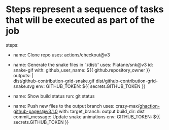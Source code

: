# Steps represent a sequence of tasks that will be executed as part of the job
steps:
  - name: Clone repo
    uses: actions/checkout@v3

  - name: Generate the snake files in './dist/'
    uses: Platane/snk@v3
    id: snake-gif
    with:
      github_user_name: ${{ github.repository_owner }}
      outputs: |     
        dist/github-contribution-grid-snake.gif
        dist/github-contribution-grid-snake.svg
    env:
       GITHUB_TOKEN: ${{ secrets.GITHUB_TOKEN }}

  - name: Show build status
    run: git status

  - name: Push new files to the output branch
    uses: crazy-max/ghaction-github-pages@v3.1.0
    with:
      target_branch: output
      build_dir: dist
      commit_message: Update snake animations
    env:
      GITHUB_TOKEN: ${{ secrets.GITHUB_TOKEN }}
